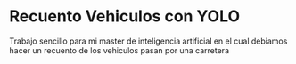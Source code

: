 # Recuento Vehiculos con YOLO
Trabajo sencillo para mi master de inteligencia artificial en el cual debiamos hacer un recuento de los vehiculos pasan por una carretera
